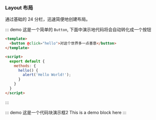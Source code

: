 
### Layout 布局

通过基础的 24 分栏，迅速简便地创建布局。

::: demo 这是一个简单的 `Button`, 下面中演示地代码将会自动转化成一个按钮
```html
<template>
  <button @click="hello">对这个世界多一点善意</button>
</template>

<script>
  export default {
    methods: {
      hello() {
        alert('Hello World!');
      }
    }
  }
</script>
```
:::


::: demo 这是一个代码块演示框2
This is a demo block here
:::